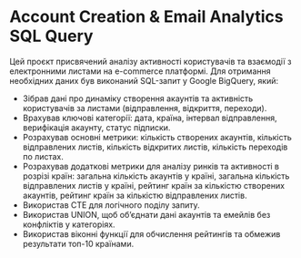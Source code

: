 # Account Creation & Email Analytics SQL Query

Цей проєкт присвячений аналізу активності користувачів та взаємодії з електронними листами на e-commerce платформі. Для отримання необхідних даних був виконаний SQL-запит у Google BigQuery, який:
- Зібрав дані про динаміку створення акаунтів та активність користувачів за листами (відправлення, відкриття, переходи).
- Врахував ключові категорії: дата, країна, інтервал відправлення, верифікація акаунту, статус підписки.
- Розрахував основні метрики: кількість створених акаунтів, кількість відправлених листів, кількість відкритих листів, кількість переходів по листах.
- Розрахував додаткові метрики для аналізу ринків та активності в розрізі країн: загальна кількість акаунтів у країні, загальна кількість відправлених листів у країні, рейтинг країн за кількістю створених акаунтів, рейтинг країн за кількістю відправлених листів.
- Використав CTE для логічного поділу запиту.
- Використав UNION, щоб об’єднати дані акаунтів та емейлів без конфліктів у категоріях.
- Використав віконні функції для обчислення рейтингів та обмежив результати топ-10 країнами.

